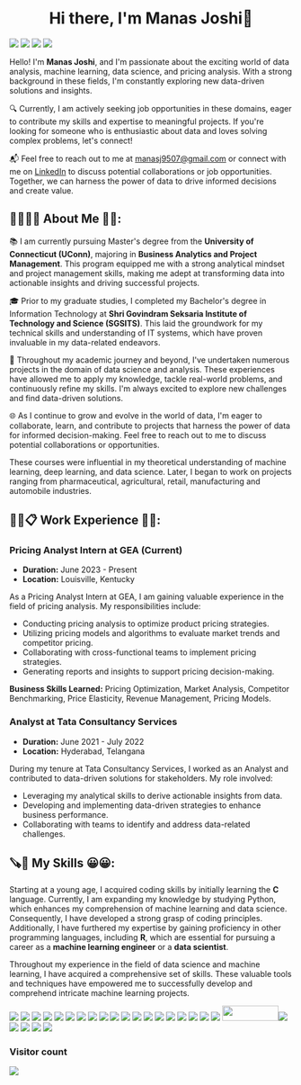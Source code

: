 <!--
**manas04/manas04** is a ✨ _special_ ✨ repository because its `README.md` (this file) appears on your GitHub profile.

Here are some ideas to get you started:

- 🔭 I’m currently working on ...
- 🌱 I’m currently learning ...
- 👯 I’m looking to collaborate on ...
- 🤔 I’m looking for help with ...
- 💬 Ask me about ...
- 📫 How to reach me: ...
- 😄 Pronouns: He/Him/His
- ⚡ Fun fact: ...
-->

 <h1 align = "center">Hi there, I'm Manas Joshi👋</h1>

[![](https://img.shields.io/badge/LinkedIn-0077B5?style=for-the-badge&logo=linkedin&logoColor=white)](https://www.linkedin.com/in/joshi-manas/) [![](https://img.shields.io/badge/Kaggle-20BEFF?style=for-the-badge&logo=Kaggle&logoColor=white)](https://www.kaggle.com/manas9507) 
[![](https://img.shields.io/badge/Gmail-D14836?style=for-the-badge&logo=gmail&logoColor=white)](mailto:manasj9507@gmail.com)
[![](https://img.shields.io/badge/-Hackerrank-2EC866?style=for-the-badge&logo=HackerRank&logoColor=white)](https://www.hackerrank.com/profile/manasj514)


Hello! I'm __Manas Joshi__, and I'm passionate about the exciting world of data analysis, machine learning, data science, and pricing analysis. With a strong background in these fields, I'm constantly exploring new data-driven solutions and insights.

🔍 Currently, I am actively seeking job opportunities in these domains, eager to contribute my skills and expertise to meaningful projects. If you're looking for someone who is enthusiastic about data and loves solving complex problems, let's connect!

📬 Feel free to reach out to me at manasj9507@gmail.com  or connect with me on <a href="https://www.linkedin.com/in/joshi-manas/">LinkedIn</a> to discuss potential collaborations or job opportunities. Together, we can harness the power of data to drive informed decisions and create value.


<h2> 👨‍🎓🙋‍♂️ About Me 💼🎒: </h2>

📚 I am currently pursuing Master's degree from the __University of Connecticut (UConn)__, majoring in __Business Analytics and Project Management__. This program equipped me with a strong analytical mindset and project management skills, making me adept at transforming data into actionable insights and driving successful projects.

🎓 Prior to my graduate studies, I completed my Bachelor's degree in Information Technology at __Shri Govindram Seksaria Institute of Technology and Science (SGSITS)__. This laid the groundwork for my technical skills and understanding of IT systems, which have proven invaluable in my data-related endeavors.

💼 Throughout my academic journey and beyond, I've undertaken numerous projects in the domain of data science and analysis. These experiences have allowed me to apply my knowledge, tackle real-world problems, and continuously refine my skills. I'm always excited to explore new challenges and find data-driven solutions.

🌐 As I continue to grow and evolve in the world of data, I'm eager to collaborate, learn, and contribute to projects that harness the power of data for informed decision-making. Feel free to reach out to me to discuss potential collaborations or opportunities.

These courses were influential in my theoretical understanding of machine learning, deep learning, and data science. Later, I began to work on projects ranging from pharmaceutical, agricultural, retail, manufacturing and automobile industries. 

<h2> 👨‍💼📋 Work Experience 🏢👔: </h2>

### Pricing Analyst Intern at GEA (Current)

- **Duration:** June 2023 - Present
- **Location:** Louisville, Kentucky

As a Pricing Analyst Intern at GEA, I am gaining valuable experience in the field of pricing analysis. My responsibilities include:

- Conducting pricing analysis to optimize product pricing strategies.
- Utilizing pricing models and algorithms to evaluate market trends and competitor pricing.
- Collaborating with cross-functional teams to implement pricing strategies.
- Generating reports and insights to support pricing decision-making.

**Business Skills Learned:** Pricing Optimization, Market Analysis, Competitor Benchmarking, Price Elasticity, Revenue Management, Pricing Models.

### Analyst at Tata Consultancy Services

- **Duration:** June 2021 - July 2022
- **Location:** Hyderabad, Telangana

During my tenure at Tata Consultancy Services, I worked as an Analyst and contributed to data-driven solutions for stakeholders. My role involved:

- Leveraging my analytical skills to derive actionable insights from data.
- Developing and implementing data-driven strategies to enhance business performance.
- Collaborating with teams to identify and address data-related challenges.


<h2>🪚🔧 My Skills 😀😀:</h2>

Starting at a young age, I acquired coding skills by initially learning the __C__ language. Currently, I am expanding my knowledge by studying Python, which enhances my comprehension of machine learning and data science. Consequently, I have developed a strong grasp of coding principles. Additionally, I have furthered my expertise by gaining proficiency in other programming languages, including __R__, which are essential for pursuing a career as a __machine learning engineer__ or a __data scientist__.

Throughout my experience in the field of data science and machine learning, I have acquired a comprehensive set of skills. These valuable tools and techniques have empowered me to successfully develop and comprehend intricate machine learning projects.

[![](https://img.shields.io/badge/Python-FFD43B?style=for-the-badge&logo=python&logoColor=darkgreen)](https://www.python.org)  [![](https://img.shields.io/badge/TensorFlow-FF6F00?style=for-the-badge&logo=TensorFlow&logoColor=white)](https://www.tensorflow.org) [![](https://img.shields.io/badge/scikit_learn-F7931E?style=for-the-badge&logo=scikit-learn&logoColor=white)](https://scikit-learn.org/stable/) [![](https://img.shields.io/badge/SciPy-654FF0?style=for-the-badge&logo=SciPy&logoColor=white)](https://www.scipy.org) [![](https://img.shields.io/badge/Numpy-777BB4?style=for-the-badge&logo=numpy&logoColor=white)](https://numpy.org) [![](https://img.shields.io/badge/Pandas-2C2D72?style=for-the-badge&logo=pandas&logoColor=white)](https://pandas.pydata.org)  [![](https://img.shields.io/badge/Plotly-239120?style=for-the-badge&logo=plotly&logoColor=white)](https://plotly.com)   [![](https://img.shields.io/badge/PyTorch-EE4C2C?style=for-the-badge&logo=PyTorch&logoColor=white)](https://pytorch.org) [<img src = "https://img.shields.io/badge/MongoDB-4EA94B?style=for-the-badge&logo=mongodb&logoColor=white"/>](https://www.mongodb.com/) [![](https://img.shields.io/badge/R-276DC3?style=for-the-badge&logo=r&logoColor=white)](https://www.r-project.org) [![](https://img.shields.io/badge/Scala-DC322F?style=for-the-badge&logo=scala&logoColor=white)](https://www.scala-lang.org) [![](https://img.shields.io/badge/json-5E5C5C?style=for-the-badge&logo=json&logoColor=white)](https://www.json.org/json-en.html) [![](https://img.shields.io/badge/Tableau-E97627?style=for-the-badge&logo=Tableau&logoColor=white)](https://www.tableau.com) [![](https://img.shields.io/badge/C-00599C?style=for-the-badge&logo=c&logoColor=white)](https://www.cprogramming.com) [![](https://img.shields.io/badge/Keras-D00000?style=for-the-badge&logo=Keras&logoColor=white)](https://keras.io) [![](https://img.shields.io/badge/MySQL-00000F?style=for-the-badge&logo=mysql&logoColor=white)](https://www.mysql.com) [![](https://img.shields.io/badge/conda-342B029.svg?&style=for-the-badge&logo=anaconda&logoColor=white)](https://www.anaconda.com) [![](https://img.shields.io/badge/PowerBI-F2C811?style=for-the-badge&logo=Power%20BI&logoColor=white)](https://powerbi.microsoft.com/en-us/) [![](https://img.shields.io/badge/Colab-F9AB00?style=for-the-badge&logo=googlecolab&color=525252)](https://colab.research.google.com) [<img src = "https://img.shields.io/badge/SQLite-07405E?style=for-the-badge&logo=sqlite&logoColor=white" width = "100" height = "27.5"/>](https://www.sqlite.org/index.html)[![](https://img.shields.io/badge/LaTeX-47A141?style=for-the-badge&logo=LaTeX&logoColor=white)](https://www.latex-project.org) [![](https://img.shields.io/badge/Java-ED8B00?style=for-the-badge&logo=java&logoColor=white)](https://www.java.com/en/) [![](https://img.shields.io/badge/Microsoft_Excel-217346?style=for-the-badge&logo=microsoft-excel&logoColor=white)](https://www.microsoft.com/en-us/microsoft-365/excel) [![](https://img.shields.io/badge/Microsoft_PowerPoint-B7472A?style=for-the-badge&logo=microsoft-powerpoint&logoColor=white)](https://www.microsoft.com/en-us/microsoft-365/powerpoint) [![](https://img.shields.io/badge/Microsoft_Office-D83B01?style=for-the-badge&logo=microsoft-office&logoColor=white)](https://www.office.com)

### Visitor count
<img src="https://profile-counter.glitch.me/manas04/count.svg" />



